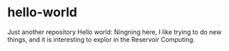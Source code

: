 # hello-world
Just another repository
Hello world:
     Ningning here, I like trying to do new things, and it is interesting to explor in the Reservoir Computing.
 
